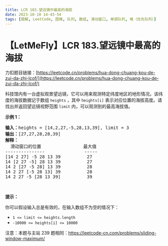 ```yaml
---
title: LCR 183.望远镜中最高的海拔
date: 2023-10-10 14-43-54
tags: [题解, LeetCode, 困难, 队列, 数组, 滑动窗口, 单调队列, 堆（优先队列）]
---
```


# 【LetMeFly】LCR 183.望远镜中最高的海拔

力扣题目链接：[https://leetcode.cn/problems/hua-dong-chuang-kou-de-zui-da-zhi-lcof/](https://leetcode.cn/problems/hua-dong-chuang-kou-de-zui-da-zhi-lcof/)

<p>科技馆内有一台虚拟观景望远镜，它可以用来观测特定纬度地区的地形情况。该纬度的海拔数据记于数组 <code>heights</code> ，其中 <code>heights[i]</code> 表示对应位置的海拔高度。请找出并返回望远镜视野范围 <code>limit</code> 内，可以观测到的最高海拔值。</p>

<p><strong>示例 1：</strong></p>

<pre>
<strong>输入：</strong>heights = [14,2,27,-5,28,13,39], limit = 3
<strong>输出：</strong>[27,27,28,28,39]
<strong>解释：</strong>
  滑动窗口的位置                最大值
---------------               -----
[14 2 27] -5 28 13 39          27
14 [2 27 -5] 28 13 39          27
14 2 [27 -5 28] 13 39          28
14 2 27 [-5 28 13] 39          28
14 2 27 -5 [28 13 39]          39</pre>

<p>&nbsp;</p>

<p><strong>提示：</strong></p>

<p>你可以假设输入总是有效的，在输入数组不为空的情况下：</p>

<ul>
	<li><code>1 &lt;= limit &lt;= heights.length</code></li>
	<li><code>-10000 &lt;= heights[i] &lt;= 10000</code></li>
</ul>

<p>注意：本题与主站 239 题相同：<a href="https://leetcode-cn.com/problems/sliding-window-maximum/">https://leetcode-cn.com/problems/sliding-window-maximum/</a></p>

<p>&nbsp;</p>


    
